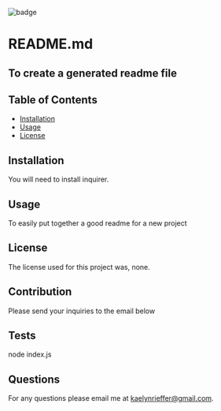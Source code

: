 
![badge](https://img.shields.io/badge/README.md-Krieffer21-carbon/)

# README.md

## To create a generated readme file 

## Table of Contents
  * [Installation](#installation)
  * [Usage](#usage)
  * [License](#license)

## Installation 
You will need to install inquirer.

## Usage 
To easily put together a good readme for a new project

## License 
The license used for this project was, none.

## Contribution 
Please send your inquiries to the email below

## Tests 
node index.js 

## Questions 
For any questions please email me at kaelynrieffer@gmail.com.
